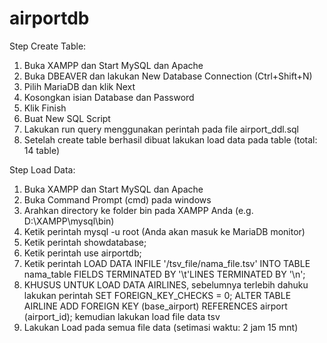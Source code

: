 # airportdb

Step Create Table:
1. Buka XAMPP dan Start MySQL dan Apache
2. Buka DBEAVER dan lakukan New Database Connection (Ctrl+Shift+N) 
3. Pilih MariaDB dan klik Next
4. Kosongkan isian Database dan Password
5. Klik Finish
6. Buat New SQL Script
7. Lakukan run query menggunakan perintah pada file airport_ddl.sql
8. Setelah create table berhasil dibuat lakukan load data pada table (total: 14 table)

Step Load Data:
1. Buka XAMPP dan Start MySQL dan Apache
2. Buka Command Prompt (cmd) pada windows
3. Arahkan directory ke folder bin pada XAMPP Anda (e.g. D:\XAMPP\mysql\bin)
4. Ketik perintah mysql -u root (Anda akan masuk ke MariaDB monitor)
5. Ketik perintah showdatabase;
6. Ketik perintah use airportdb;
7. Ketik perintah LOAD DATA INFILE '/tsv_file/nama_file.tsv' INTO TABLE nama_table FIELDS TERMINATED BY '\t'LINES TERMINATED BY '\n';
8. KHUSUS UNTUK LOAD DATA AIRLINES, sebelumnya terlebih dahuku lakukan perintah SET FOREIGN_KEY_CHECKS = 0; ALTER TABLE AIRLINE ADD FOREIGN KEY (base_airport) REFERENCES airport (airport_id); kemudian lakukan load file data tsv
9. Lakukan Load pada semua file data (setimasi waktu: 2 jam 15 mnt)
